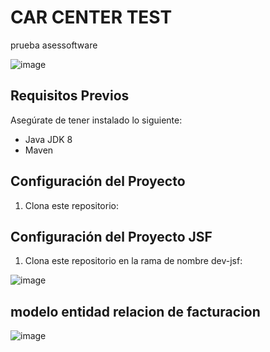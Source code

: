 # CAR CENTER TEST

prueba asessoftware

![image](https://github.com/Asiria91/carcenter/assets/28954685/338fb44e-d062-4e8d-8304-464372c2b692)


## Requisitos Previos

Asegúrate de tener instalado lo siguiente:

- Java JDK 8
- Maven

## Configuración del Proyecto

1. Clona este repositorio:

## Configuración del Proyecto JSF

1. Clona este repositorio en la rama de nombre dev-jsf:

![image](https://github.com/Asiria91/carcenter/assets/28954685/4392a7ce-20f8-4c84-b657-cdbe0cc473a6)



## modelo entidad relacion de facturacion

![image](https://github.com/Asiria91/carcenter/assets/28954685/e88da03e-9790-4aa2-81b3-1e6f9befc422)

